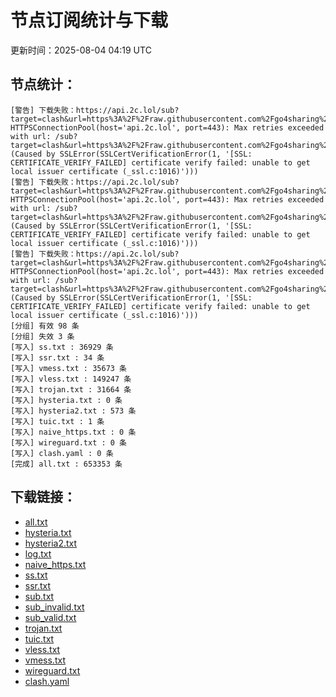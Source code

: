 # 节点订阅统计与下载

更新时间：2025-08-04 04:19 UTC

## 节点统计：
```
[警告] 下载失败：https://api.2c.lol/sub?target=clash&url=https%3A%2F%2Fraw.githubusercontent.com%2Fgo4sharing%2Fsub%2Fmain%2Fsub.yaml&insert=false  HTTPSConnectionPool(host='api.2c.lol', port=443): Max retries exceeded with url: /sub?target=clash&url=https%3A%2F%2Fraw.githubusercontent.com%2Fgo4sharing%2Fsub%2Fmain%2Fsub.yaml&insert=false (Caused by SSLError(SSLCertVerificationError(1, '[SSL: CERTIFICATE_VERIFY_FAILED] certificate verify failed: unable to get local issuer certificate (_ssl.c:1016)')))
[警告] 下载失败：https://api.2c.lol/sub?target=clash&url=https%3A%2F%2Fraw.githubusercontent.com%2Fgo4sharing%2Fsub%2Fmain%2Fsub.yaml&insert=false  HTTPSConnectionPool(host='api.2c.lol', port=443): Max retries exceeded with url: /sub?target=clash&url=https%3A%2F%2Fraw.githubusercontent.com%2Fgo4sharing%2Fsub%2Fmain%2Fsub.yaml&insert=false (Caused by SSLError(SSLCertVerificationError(1, '[SSL: CERTIFICATE_VERIFY_FAILED] certificate verify failed: unable to get local issuer certificate (_ssl.c:1016)')))
[警告] 下载失败：https://api.2c.lol/sub?target=clash&url=https%3A%2F%2Fraw.githubusercontent.com%2Fgo4sharing%2Fsub%2Fmain%2Fsub.yaml&insert=false  HTTPSConnectionPool(host='api.2c.lol', port=443): Max retries exceeded with url: /sub?target=clash&url=https%3A%2F%2Fraw.githubusercontent.com%2Fgo4sharing%2Fsub%2Fmain%2Fsub.yaml&insert=false (Caused by SSLError(SSLCertVerificationError(1, '[SSL: CERTIFICATE_VERIFY_FAILED] certificate verify failed: unable to get local issuer certificate (_ssl.c:1016)')))
[分组] 有效 98 条
[分组] 失效 3 条
[写入] ss.txt : 36929 条
[写入] ssr.txt : 34 条
[写入] vmess.txt : 35673 条
[写入] vless.txt : 149247 条
[写入] trojan.txt : 31664 条
[写入] hysteria.txt : 0 条
[写入] hysteria2.txt : 573 条
[写入] tuic.txt : 1 条
[写入] naive_https.txt : 0 条
[写入] wireguard.txt : 0 条
[写入] clash.yaml : 0 条
[完成] all.txt : 653353 条
```

## 下载链接：
- [all.txt](./all.txt)
- [hysteria.txt](./hysteria.txt)
- [hysteria2.txt](./hysteria2.txt)
- [log.txt](./log.txt)
- [naive_https.txt](./naive_https.txt)
- [ss.txt](./ss.txt)
- [ssr.txt](./ssr.txt)
- [sub.txt](./sub.txt)
- [sub_invalid.txt](./sub_invalid.txt)
- [sub_valid.txt](./sub_valid.txt)
- [trojan.txt](./trojan.txt)
- [tuic.txt](./tuic.txt)
- [vless.txt](./vless.txt)
- [vmess.txt](./vmess.txt)
- [wireguard.txt](./wireguard.txt)
- [clash.yaml](./clash.yaml)
